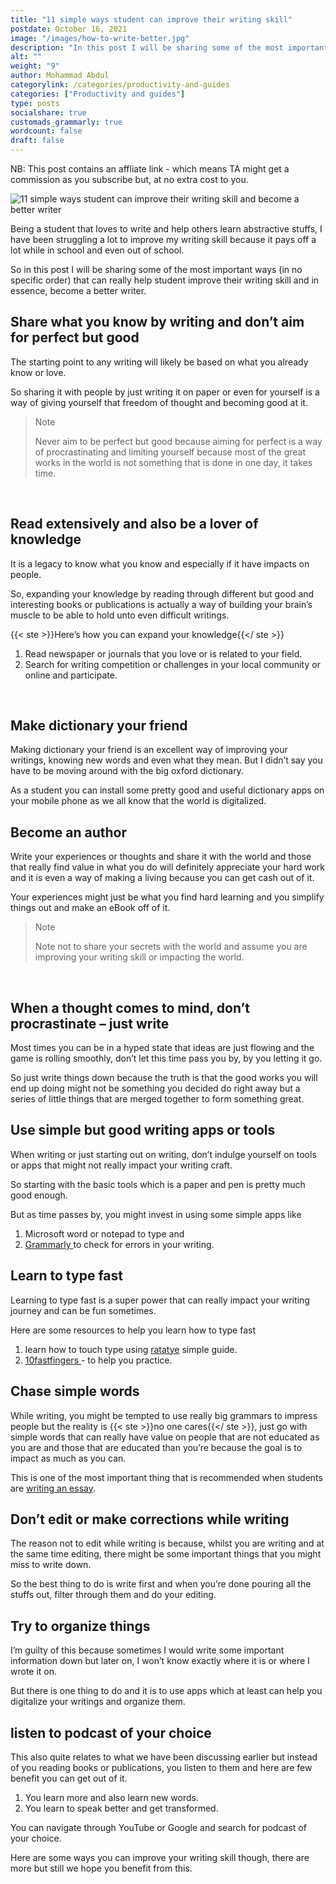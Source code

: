 ```yaml
---
title: "11 simple ways student can improve their writing skill"
postdate: October 16, 2021
image: "/images/how-to-write-better.jpg"
description: "In this post I will be sharing some of the most important ways (in no specific order) that can really help student improve their writing skill and in essence, become a better writer."
alt: ""
weight: "9"
author: Mohammad Abdul
categorylink: /categories/productivity-and-guides
categories: ["Productivity and guides"]
type: posts
socialshare: true
customads_grammarly: true
wordcount: false
draft: false
---
```


<p class="description">
NB: This post contains an affliate link - which means TA might get a
commission as you subscribe but, at no extra cost to you.
</p>
<img loading="lazy" src="/images/how-to-write-better.jpg" alt="11 simple ways student can improve their writing skill and become a better writer">

Being a student that loves to write and help others learn abstractive stuffs, I have been struggling a lot to improve my writing skill because it pays off a lot while in school and even out of school.

So in this post I will be sharing some of the most important ways (in no specific order) that can really help student improve their writing skill and in essence, become a better writer.

## Share what you know by writing and don’t aim for perfect but good

The starting point to any writing will likely be based on what you already know or love.

So sharing it with people by just writing it on paper or even for yourself is a way of giving yourself that freedom of thought and becoming good at it.

<blockquote class="blockquote">
<p class="little-nugget">Note</p>
<p class="quote-text">
Never aim to be perfect but good because aiming for perfect is a way of procrastinating and limiting yourself because most of the great works in the world is not something that is done in one day, it takes time.</p>
</blockquote>

<br>

## Read extensively and also be a lover of knowledge

It is a legacy to know what you know and especially if it have impacts on people.

So, expanding your knowledge by reading through different but good and interesting books or publications is actually a way of building your brain’s muscle to be able to hold unto even difficult writings.

{{< ste >}}Here’s how you can expand your knowledge{{</ ste >}}
<br>

1. Read newspaper or journals that you love or is related to your field.
2. Search for writing competition or challenges in your local community or online and participate.

<br>

## Make dictionary your friend

Making dictionary your friend is an excellent way of improving your writings, knowing new words and even what they mean. But I didn’t say you have to be moving around with the big oxford dictionary.

As a student you can install some pretty good and useful dictionary apps on your mobile phone as we all know that the world is digitalized.

## Become an author

Write your experiences or thoughts and share it with the world and those that really find value in what you do will definitely appreciate your hard work and it is even a way of making a living because you can get cash out of it.

Your experiences might just be what you find hard learning and you simplify things out and make an eBook off of it.

<blockquote class="blockquote">
<p class="little-nugget">Note</p>
<p class="quote-text">
Note not to share your secrets with the world and assume you are improving your writing skill or impacting the world.</p>
</blockquote>

<br>

## When a thought comes to mind, don’t procrastinate – just write

Most times you can be in a hyped state that ideas are just flowing and the game is rolling smoothly, don’t let this time pass you by, by you letting it go.

So just write things down because the truth is that the good works you will end up doing might not be something you decided do right away but a series of little things that are merged together to form something great.

## Use simple but good writing apps or tools

When writing or just starting out on writing, don’t indulge yourself on tools or apps that might not really impact your writing craft.

So starting with the basic tools which is a paper and pen is pretty much good enough.

But as time passes by, you might invest in using some simple apps like

1. Microsoft word or notepad to type and
2. <a class="links-to-others" href="https://www.kqzyfj.com/click-100490785-10952827" target="_blank">Grammarly </a> to check for errors in your writing.

## Learn to type fast

Learning to type fast is a super power that can really impact your writing journey and can be fun sometimes.

Here are some resources to help you learn how to type fast

1. learn how to touch type using <a class="links-to-others" href="https://ratatype.com/learn" target="_blank">ratatye</a> simple guide.
2. <a class="links-to-others" href="https://10fastfingers.com" target="_blank">10fastfingers </a>- to help you practice.

## Chase simple words

While writing, you might be tempted to use really big grammars to impress people but the reality is {{< ste >}}no one cares{{</ ste >}}, just go with simple words that can really have value on people that are not educated as you are and those that are educated than you’re because the goal is to impact as much as you can.

This is one of the most important thing that is recommended when students are <a class="links-to-article" href="/misce-post/simple-essay-writing-tips-for-student/">writing an essay</a>.

## Don’t edit or make corrections while writing

The reason not to edit while writing is because, whilst you are writing and at the same time editing, there might be some important things that you might miss to write down.

So the best thing to do is write first and when you’re done pouring all the stuffs out, filter through them and do your editing.

## Try to organize things

I’m guilty of this because sometimes I would write some important information down but later on, I won’t know exactly where it is or where I wrote it on.

But there is one thing to do and it is to use apps which at least can help you digitalize your writings and organize them.

## listen to podcast of your choice

This also quite relates to what we have been discussing earlier but instead of you reading books or publications, you listen to them and here are few benefit you can get out of it.

1. You learn more and also learn new words.
2. You learn to speak better and get transformed.

You can navigate through YouTube or Google and search for podcast of your choice.

Here are some ways you can improve your writing skill though, there are more but still we hope you benefit from this.

<!-- • Add read more inside post linking to how to write better essay
Learn to always make a draft -->
